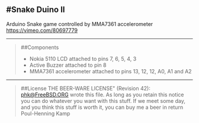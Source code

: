#Snake Duino II
--------------

Arduino Snake game controlled by MMA7361 accelerometer
https://vimeo.com/80697779

-----------
>##Components
> - Nokia 5110 LCD attached to pins 7, 6, 5, 4, 3
> - Active Buzzer attached to pin 8
> - MMA7361 accelerometer attached to pins 13, 12, 12, A0, A1 and A2

--------

>##License
>THE BEER-WARE LICENSE" (Revision 42):
>[phk@FreeBSD.ORG]() wrote this file. As long as you retain this notice you
>can do whatever you want with this stuff. If we meet some day, and you think
>this stuff is worth it, you can buy me a beer in return Poul-Henning Kamp